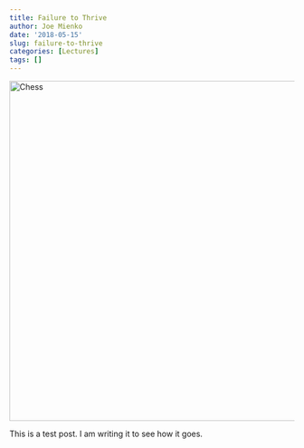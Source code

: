 ```yaml
---
title: Failure to Thrive
author: Joe Mienko
date: '2018-05-15'
slug: failure-to-thrive
categories: [Lectures]
tags: []
---
```


<img src="/img/eating.jpg" alt="Chess" style="width: 600px;"/>

This is a test post. I am writing it to see how it goes. 